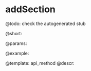 addSection
=============


@todo:
	check the autogenerated stub

@short:
	

@params:





@example:

@template:	api_method
@descr:

